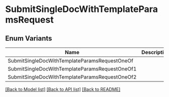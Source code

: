 # SubmitSingleDocWithTemplateParamsRequest

## Enum Variants

| Name | Description |
|---- | -----|
| SubmitSingleDocWithTemplateParamsRequestOneOf |  |
| SubmitSingleDocWithTemplateParamsRequestOneOf1 |  |
| SubmitSingleDocWithTemplateParamsRequestOneOf2 |  |

[[Back to Model list]](../README.md#documentation-for-models) [[Back to API list]](../README.md#documentation-for-api-endpoints) [[Back to README]](../README.md)


